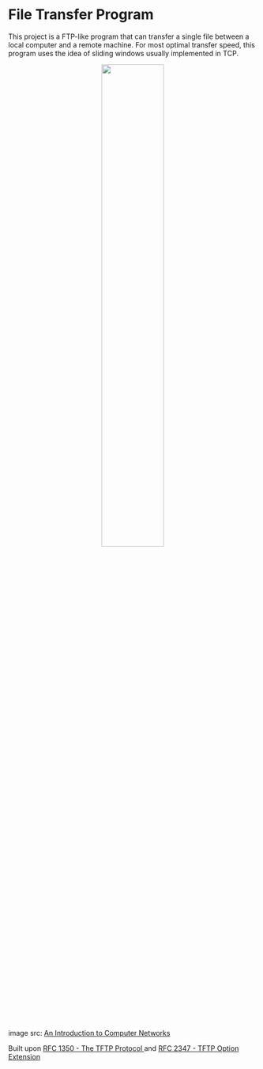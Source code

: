 # File Transfer Program

This project is a FTP-like program that can transfer a single file between a local computer and a remote machine. For most optimal transfer speed, this program uses the idea of sliding windows usually implemented in TCP. 

<center><img src="http://intronetworks.cs.luc.edu/1/html/_images/sliding_windows.png" height="50%"/></center>
image src: <a href="http://intronetworks.cs.luc.edu/1/html/slidingwindows.html">An Introduction to Computer Networks</a>

Built upon <a href="https://tools.ietf.org/html/rfc1350"> RFC 1350 - The TFTP Protocol </a> and <a href="https://datatracker.ietf.org/doc/html/rfc2347">RFC 2347 - TFTP Option Extension</a>

